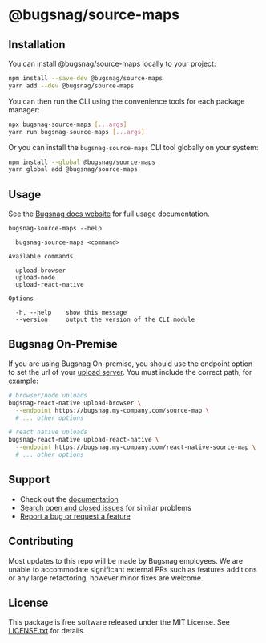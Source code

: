 # @bugsnag/source-maps

## Installation

You can install @bugsnag/source-maps locally to your project:

```sh
npm install --save-dev @bugsnag/source-maps
yarn add --dev @bugsnag/source-maps
```

You can then run the CLI using the convenience tools for each package manager:

```sh
npx bugsnag-source-maps [...args]
yarn run bugsnag-source-maps [...args]
```

Or you can install the `bugsnag-source-maps` CLI tool globally on your system:

```sh
npm install --global @bugsnag/source-maps
yarn global add @bugsnag/source-maps
```

## Usage

See the [Bugsnag docs website](https://docs.bugsnag.com/build-integrations/js/#uploading-source-maps) for full usage documentation.

```
bugsnag-source-maps --help

  bugsnag-source-maps <command>

Available commands

  upload-browser
  upload-node
  upload-react-native

Options

  -h, --help    show this message
  --version     output the version of the CLI module
```

## Bugsnag On-Premise

If you are using Bugsnag On-premise, you should use the endpoint option to set the url of your [upload server](https://docs.bugsnag.com/on-premise/single-machine/service-ports/#bugsnag-upload-server). You must include the correct path, for example:

```sh
# browser/node uploads
bugsnag-react-native upload-browser \
  --endpoint https://bugsnag.my-company.com/source-map \
  # ... other options

# react native uploads
bugsnag-react-native upload-react-native \
  --endpoint https://bugsnag.my-company.com/react-native-source-map \
  # ... other options
```

## Support

* Check out the [documentation](https://docs.bugsnag.com/build-integrations/js/#uploading-source-maps)
* [Search open and closed issues](https://github.com/bugsnag/bugsnag-source-maps/issues?q=+) for similar problems
* [Report a bug or request a feature](https://github.com/bugsnag/bugsnag-source-maps/issues/new)

## Contributing

Most updates to this repo will be made by Bugsnag employees. We are unable to accommodate significant external PRs such as features additions or any large refactoring, however minor fixes are welcome.

## License

This package is free software released under the MIT License. See [LICENSE.txt](./LICENSE.txt) for details.
